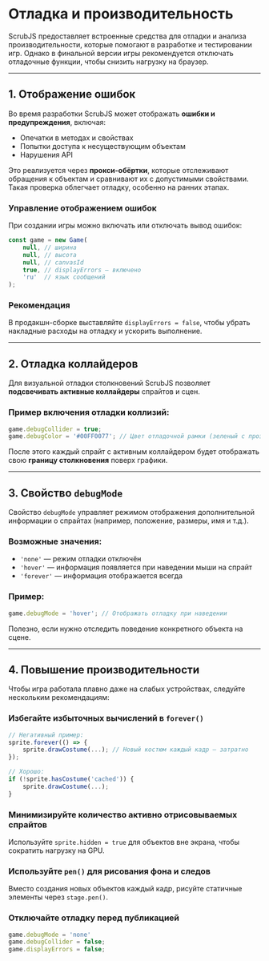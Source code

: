 # Отладка и производительность

ScrubJS предоставляет встроенные средства для отладки и анализа производительности, которые помогают в разработке и тестировании игр. Однако в финальной версии игры рекомендуется отключать отладочные функции, чтобы снизить нагрузку на браузер.

---

## 1. Отображение ошибок

Во время разработки ScrubJS может отображать **ошибки и предупреждения**, включая:

- Опечатки в методах и свойствах
- Попытки доступа к несуществующим объектам
- Нарушения API

Это реализуется через **прокси-обёртки**, которые отслеживают обращения к объектам и сравнивают их с допустимыми свойствами. Такая проверка облегчает отладку, особенно на ранних этапах.

### Управление отображением ошибок

При создании игры можно включать или отключать вывод ошибок:

```javascript
const game = new Game(
    null, // ширина
    null, // высота
    null, // canvasId
    true, // displayErrors — включено
    'ru'  // язык сообщений
);
```

### Рекомендация

В продакшн-сборке выставляйте `displayErrors = false`, чтобы убрать накладные расходы на отладку и ускорить выполнение.

---

## 2. Отладка коллайдеров

Для визуальной отладки столкновений ScrubJS позволяет **подсвечивать активные коллайдеры** спрайтов и сцен.

### Пример включения отладки коллизий:

```javascript
game.debugCollider = true;
game.debugColor = '#00FF0077'; // Цвет отладочной рамки (зеленый с прозрачностью)
```

После этого каждый спрайт с активным коллайдером будет отображать свою **границу столкновения** поверх графики.

---

## 3. Свойство `debugMode`

Свойство `debugMode` управляет режимом отображения дополнительной информации о спрайтах (например, положение, размеры, имя и т.д.).

### Возможные значения:

- `'none'` — режим отладки отключён
- `'hover'` — информация появляется при наведении мыши на спрайт
- `'forever'` — информация отображается всегда

### Пример:

```javascript
game.debugMode = 'hover'; // Отображать отладку при наведении
```

Полезно, если нужно отследить поведение конкретного объекта на сцене.

---

## 4. Повышение производительности

Чтобы игра работала плавно даже на слабых устройствах, следуйте нескольким рекомендациям:

### Избегайте избыточных вычислений в `forever()`

```javascript
// Негативный пример:
sprite.forever(() => {
    sprite.drawCostume(...); // Новый костюм каждый кадр — затратно
});
```

```javascript
// Хорошо:
if (!sprite.hasCostume('cached')) {
    sprite.drawCostume(...);
}
```

### Минимизируйте количество активно отрисовываемых спрайтов

Используйте `sprite.hidden = true` для объектов вне экрана, чтобы сократить нагрузку на GPU.

### Используйте `pen()` для рисования фона и следов

Вместо создания новых объектов каждый кадр, рисуйте статичные элементы через `stage.pen()`.

### Отключайте отладку перед публикацией

```javascript
game.debugMode = 'none'
game.debugCollider = false;
game.displayErrors = false;
```
